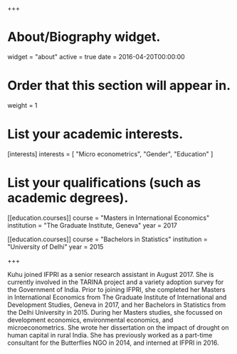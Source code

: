 +++
# About/Biography widget.
widget = "about"
active = true
date = 2016-04-20T00:00:00

# Order that this section will appear in.
weight = 1

# List your academic interests.
[interests]
  interests = [
    "Micro econometrics",
    "Gender",
    "Education"
  ]

# List your qualifications (such as academic degrees).

[[education.courses]]
  course = "Masters in International Economics"
  institution = "The Graduate Institute, Geneva"
  year = 2017

[[education.courses]]
  course = "Bachelors in Statistics"
  institution = "University of Delhi"
  year = 2015
 
+++

Kuhu joined IFPRI as a senior research assistant in August 2017. She is currently involved in the TARINA project and a variety adoption survey for the Government of India. Prior to joining IFPRI, she completed her Masters in International Economics from The Graduate Institute of International and Development Studies, Geneva in 2017, and her Bachelors in Statistics from the Delhi University in 2015. During her Masters studies, she focussed on development economics, environmental economics, and microeconometrics. She wrote her dissertation on the impact of drought on human capital in rural India. She has previously worked as a part-time consultant for the Butterflies NGO in 2014, and interned at IFPRI in 2016.
